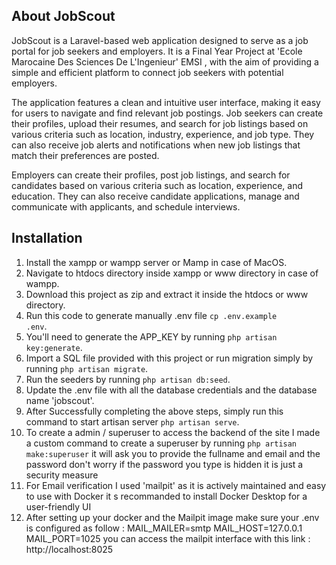 ## About JobScout

JobScout is a Laravel-based web application designed to serve as a job portal for job seekers and employers. It is a Final Year Project at 'Ecole Marocaine Des Sciences De L'Ingenieur' EMSI , with the aim of providing a simple and efficient platform to connect job seekers with potential employers.

The application features a clean and intuitive user interface, making it easy for users to navigate and find relevant job postings. Job seekers can create their profiles, upload their resumes, and search for job listings based on various criteria such as location, industry, experience, and job type. They can also receive job alerts and notifications when new job listings that match their preferences are posted.

Employers can create their profiles, post job listings, and search for candidates based on various criteria such as location, experience, and education. They can also receive candidate applications, manage and communicate with applicants, and schedule interviews.


<h2>Installation</h2>

1. Install the xampp or wampp server or Mamp in case of MacOS.
2. Navigate to htdocs directory inside xampp or www directory in case of wampp. 
3. Download this project as zip and extract it inside the htdocs or www directory.
4. Run this code to generate manually .env file <code>cp .env.example .env</code>.
5. You'll need to generate the APP_KEY by running <code>php artisan key:generate</code>.
6. Import a SQL file provided with this project or run migration simply by running <code>php artisan migrate</code>.
7. Run the seeders by running <code>php artisan db:seed</code>.
8. Update the .env file with all the database credentials and the database name 'jobscout'.
9. After Successfully completing the above steps, simply run this command to start artisan server <code>php artisan serve</code>.
10. To create a admin / superuser to access the backend of the site I made a custom command to create a superuser by running <code>php artisan make:superuser</code> it will ask you to provide the fullname and email and the password don't worry if the password you type is hidden it is just a security measure
11. For Email verification I used 'mailpit' as it is actively maintained and easy to use with Docker it s recommanded to install Docker Desktop for a user-friendly UI
12. After setting up your docker and the Mailpit image make sure your .env is configured as follow :
MAIL_MAILER=smtp
MAIL_HOST=127.0.0.1
MAIL_PORT=1025
you can access the mailpit interface with this link : http://localhost:8025
